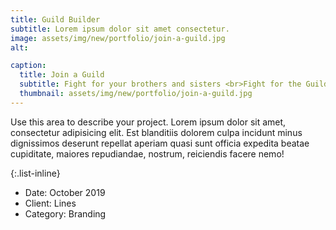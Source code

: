 ```yaml
---
title: Guild Builder
subtitle: Lorem ipsum dolor sit amet consectetur.
image: assets/img/new/portfolio/join-a-guild.jpg
alt: 

caption:
  title: Join a Guild
  subtitle: Fight for your brothers and sisters <br>Fight for the Guild
  thumbnail: assets/img/new/portfolio/join-a-guild.jpg
---
```

Use this area to describe your project. Lorem ipsum dolor sit amet, consectetur adipisicing elit. Est blanditiis dolorem culpa incidunt minus dignissimos deserunt repellat aperiam quasi sunt officia expedita beatae cupiditate, maiores repudiandae, nostrum, reiciendis facere nemo!

{:.list-inline}
- Date: October 2019
- Client: Lines
- Category: Branding

